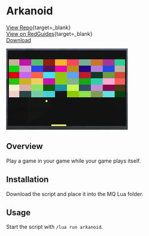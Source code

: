 # Arkanoid

[View Repo](https://github.com/aquietone/arkanoid){target=_blank}  
[View on RedGuides](https://www.redguides.com/community/resources/arkanoid.2840/){target=_blank}  
[Download](https://github.com/aquietone/arkanoid/archive/refs/heads/main.zip)  

![](../images/arkanoid/arkanoid.png)

## Overview

Play a game in your game while your game plays itself.

## Installation

Download the script and place it into the MQ Lua folder.

## Usage

Start the script with `/lua run arkanoid`.